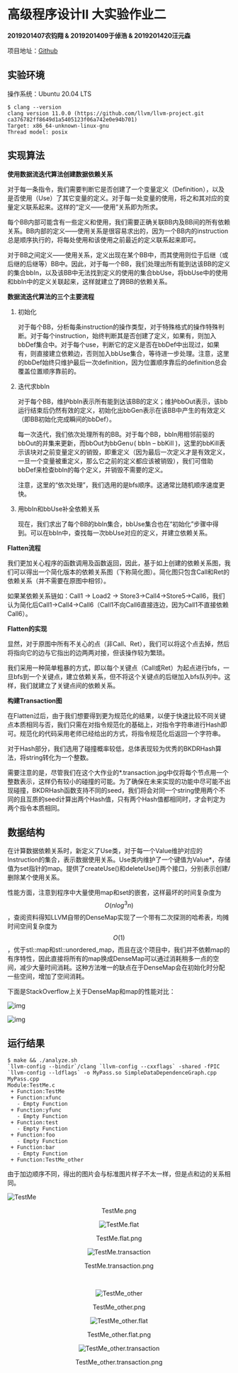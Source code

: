 # 高级程序设计II 大实验作业二

**2019201407农钧翔 & 2019201409于倬浩 & 2019201420汪元森**

项目地址：[Github](https://github.com/zhuohaoyu/TuringAdvancedProgramming19B/tree/master/Task2)

## 实验环境

操作系统：Ubuntu 20.04 LTS

```shell
$ clang --version                 
clang version 11.0.0 (https://github.com/llvm/llvm-project.git ca376782ff8649d1a5405123f06a742e0e94b701)
Target: x86_64-unknown-linux-gnu
Thread model: posix
```

## 实现算法

**使用数据流迭代算法创建数据依赖关系**

对于每一条指令，我们需要判断它是否创建了一个变量定义（Definition），以及是否使用（Use）了其它变量的定义。对于每一处变量的使用，将之和其对应的变量定义联系起来。这样的“定义——使用”关系即为所求。

每个BB内部可能含有一些定义和使用，我们需要正确关联BB内及BB间的所有依赖关系。BB内部的定义——使用关系是很容易求出的，因为一个BB内的instruction总是顺序执行的，将每处使用和该使用之前最近的定义联系起来即可。

对于BB之间定义——使用关系，定义出现在某个BB中，而其使用则位于后继（或后继的后继等）BB中。因此，对于每一个BB，我们处理出所有能到达该BB的定义的集合bbIn，以及该BB中无法找到定义的使用的集合bbUse，将bbUse中的使用和bbIn中的定义关联起来，这样就建立了跨BB的依赖关系。

**数据流迭代算法的三个主要流程**

1. 初始化

    对于每个BB，分析每条instruction的操作类型，对于特殊格式的操作特殊判断。对于每个instruction，始终判断其是否创建了定义，如果有，则加入bbDef集合中。对于每个use，判断它的定义是否在bbDef中出现过，如果有，则直接建立依赖边，否则加入bbUse集合，等待进一步处理。注意，这里的bbDef始终只维护最后一次definition，因为位置顺序靠后的definition总会覆盖位置顺序靠前的。

2. 迭代求bbIn

    对于每个BB，维护bbIn表示所有能到达该BB的定义；维护bbOut表示，该bb运行结束后仍然有效的定义，初始化出bbGen表示在该BB中产生的有效定义（即BB初始化完成瞬间的bbDef）。

    每一次迭代，我们依次处理所有的BB。对于每个BB，bbIn用相邻前驱的bbOut的并集来更新，而bbOut为bbGen∪( bbIn – bbKill )，这里的bbKill表示该块对之前变量定义的销毁，即重定义（因为最后一次定义才是有效定义，一旦一个变量被重定义，那么它之前的定义都应该被销毁），我们可借助bbDef来检查bbIn的每个定义，并销毁不需要的定义。

    注意，这里的“依次处理”，我们选用的是bfs顺序。这通常比随机顺序速度更快。

3. 用bbIn和bbUse补全依赖关系

    现在，我们求出了每个BB的bbIn集合，bbUse集合也在“初始化”步骤中得到。可以在bbIn中，查找每一次bbUse对应的定义，并建立依赖关系。

**Flatten流程**

我们更加关心程序的函数调用及函数返回，因此，基于如上创建的依赖关系图，我们可以得出一个简化版本的依赖关系图（下称简化图）。简化图只包含Call和Ret的依赖关系（并不需要在原图中相邻）。

如果某依赖关系链如：Call1 -> Load2 -> Store3->Call4->Store5->Call6，我们认为简化后Call1->Call4->Call6（Call1不向Call6直接连边，因为Call1不直接依赖Call6）。

**Flatten的实现**

显然，对于原图中所有不关心的点（非Call、Ret），我们可以将这个点去掉，然后将指向它的边与它指出的边两两对接，但该操作较为繁琐。

我们采用一种简单粗暴的方式，即以每个关键点（Call或Ret）为起点进行bfs，一旦bfs到一个关键点，建立依赖关系，但不将这个关键点的后继加入bfs队列中。这样，我们就建立了关键点间的依赖关系。

**构建Transaction图**

在Flatten过后，由于我们想要得到更为规范化的结果，以便于快速比较不同关键点本质相同与否，我们只需在对指令规范化的基础上，对指令字符串进行Hash即可。规范化的代码采用老师已经给出的方式，将指令规范化后返回一个字符串。

对于Hash部分，我们选用了碰撞概率较低，总体表现较为优秀的BKDRHash算法，将string转化为一个整数。

需要注意的是，尽管我们在这个大作业的*.transaction.jpg中仅将每个节点用一个整数表示，这样仍有较小的碰撞的可能。为了确保在未来实现的功能中尽可能不出现碰撞，BKDRHash函数支持不同的seed，我们将会对同一个string使用两个不同的且互质的seed计算出两个Hash值，只有两个Hash值都相同时，才会判定为两个指令本质相同。



## 数据结构

在计算数据依赖关系时，新定义了Use类，对于每一个Value维护对应的Instruction的集合，表示数据使用关系。Use类内维护了一个键值为Value*，存储值为set指针的map。提供了createUse()和deleteUse()两个接口，分别表示创建/删除某个使用关系。

性能方面，注意到程序中大量使用map和set的嵌套，这样最坏的时间复杂度为$$O(nlog^3n)$$，查阅资料得知LLVM自带的DenseMap实现了一个带有二次探测的哈希表，均摊时间空间复杂度为$$O(1)$$，优于stl::map和stl::unordered_map，而且在这个项目中，我们并不依赖map的有序特性，因此直接将所有的map换成DenseMap可以通过消耗稍多一点的空间，减少大量时间消耗。这种方法唯一的缺点在于DenseMap会在初始化时分配一些空间，增加了空间消耗。

下面是StackOverflow上关于DenseMap和map的性能对比：

![img](README.assets/rnw9R.png)

![img](README.assets/Xn3S6.png)

## 运行结果

```shell
$ make && ./analyze.sh
`llvm-config --bindir`/clang `llvm-config --cxxflags` -shared -fPIC `llvm-config --ldflags` -o MyPass.so SimpleDataDependenceGraph.cpp MyPass.cpp 
Module:TestMe.c
 + Function:TestMe
 + Function:xfunc
   - Empty Function
 + Function:yfunc
   - Empty Function
 + Function:test
   - Empty Function
 + Function:foo
   - Empty Function
 + Function:bar
   - Empty Function
 + Function:TestMe_other
```



由于加边顺序不同，得出的图片会与标准图片样子不太一样，但是点和边的关系相同。

![TestMe](README.assets/TestMe.png)

<center> TestMe.png<center/>



![TestMe.flat](README.assets/TestMe.flat.png)

<center> TestMe.flat.png<center/>



![TestMe.transaction](README.assets/TestMe.transaction.png)

<center> TestMe.transaction.png<center/>

​    

![TestMe_other](README.assets/TestMe_other.png)

<center> TestMe_other.png <center/>
    
</center>



![TestMe_other.flat](README.assets/TestMe_other.flat.png)

<center> TestMe_other.flat.png <center/>



![TestMe_other.transaction](README.assets/TestMe_other.transaction.png)

<center> TestMe_other.transaction.png <center/>

